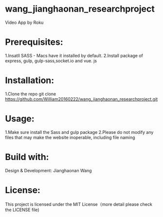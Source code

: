 # wang_jianghaonan_researchproject
 
Video App by Roku

# Prerequisites:

1.Insatll SASS - Macs have it installed by default.
2.Install package of express, gulp, gulp-sass,socket.io and vue. js

# Installation:

1.Clone the repo git clone
https://github.com/William20160222/wang_jianghaonan_researchproject.git

# Usage:

1.Make sure install the Sass and gulp package
2.Please do not modify any files that may make the website inoperable, including file naming


# Build with:

Design & Development: Jianghaonan Wang

# License:

This project is licensed under the MIT License（more detail please check the LICENSE file)